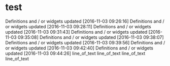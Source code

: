# test

Definitions and / or widgets updated [2016-11-03 09:26:16]
Definitions and / or widgets updated [2016-11-03 09:28:11]
Definitions and / or widgets updated [2016-11-03 09:31:43]
Definitions and / or widgets updated [2016-11-03 09:35:08]
Definitions and / or widgets updated [2016-11-03 09:38:07]
Definitions and / or widgets updated [2016-11-03 09:39:56]
Definitions and / or widgets updated [2016-11-03 09:42:40]
Definitions and / or widgets updated [2016-11-03 09:44:26]
line_of_text
line_of_text
line_of_text
line_of_text